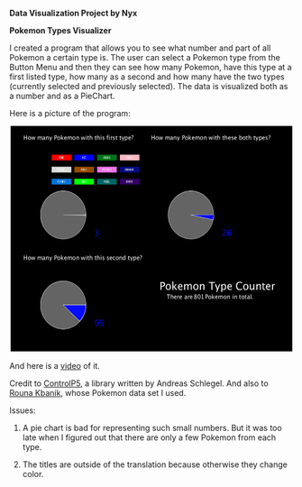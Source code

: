 **Data Visualization Project by Nyx**

**Pokemon Types Visualizer**

I created a program that allows you to see what number and part of all Pokemon a certain type is. 
The user can select a Pokemon type from the Button Menu and then they can see how many Pokemon, have this type
at a first listed type, how many as a second and how many have the two types (currently selected and previously selected).
The data is visualized both as a number and as a PieChart.

Here is a picture of the program:
<p align="center">
  <img src="pokemon_counter.png" width="500" height = "400" title="Pokemon Type Counter">
</p>

And here is a [video](https://youtu.be/irJij-IUNDw) of it. 

Credit to [ControlP5](http://www.sojamo.de/libraries/controlP5/), a library written by Andreas Schlegel. 
And also to [Rouna Kbanik](https://www.kaggle.com/rounakbanik/pokemon), whose Pokemon data set I used. 

Issues: 

1. A pie chart is bad for representing such small numbers. But it was too late when I figured out that there are only a few Pokemon from each type.

2. The titles are outside of the translation because otherwise they change color. 
